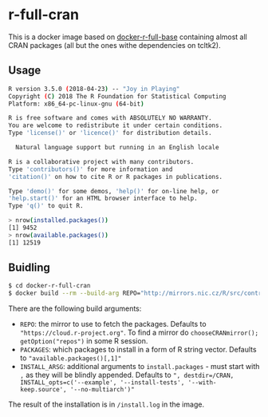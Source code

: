 # r-full-cran

This is a docker image based on [docker-r-full-base](https://github.com/PRL-PRG/docker-r-full-base) 
containing almost all CRAN packages (all but the ones withe dependencies on tcltk2).

## Usage

```sh
R version 3.5.0 (2018-04-23) -- "Joy in Playing"
Copyright (C) 2018 The R Foundation for Statistical Computing
Platform: x86_64-pc-linux-gnu (64-bit)

R is free software and comes with ABSOLUTELY NO WARRANTY.
You are welcome to redistribute it under certain conditions.
Type 'license()' or 'licence()' for distribution details.

  Natural language support but running in an English locale

R is a collaborative project with many contributors.
Type 'contributors()' for more information and
'citation()' on how to cite R or R packages in publications.

Type 'demo()' for some demos, 'help()' for on-line help, or
'help.start()' for an HTML browser interface to help.
Type 'q()' to quit R.

> nrow(installed.packages())
[1] 9452
> nrow(available.packages())
[1] 12519
```

## Buidling

```sh
$ cd docker-r-full-cran
$ docker build --rm --build-arg REPO="http://mirrors.nic.cz/R/src/contrib" -t prlprg/r-full-cran .
```

There are the following build arguments:
- `REPO`: the mirror to use to fetch the packages. Defaults to `"https://cloud.r-project.org"`. To find a mirror do `chooseCRANmirror(); getOption("repos")` in some R session.
- `PACKAGES`: which packages to install in a form of R string vector. Defaults to `"available.packages()[,1]"`
- `INSTALL_ARSG`: additional arguments to `install.packages` - must start with `,` as they will be blindly appended. Defaults to `", destdir=/CRAN, INSTALL_opts=c('--example', '--install-tests', '--with-keep.source', '--no-multiarch')"`

The result of the installation is in `/install.log` in the image.
